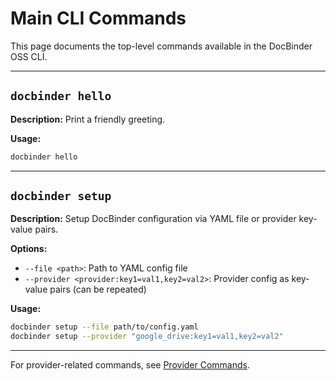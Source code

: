 # Main CLI Commands

This page documents the top-level commands available in the DocBinder OSS CLI.

---

## `docbinder hello`
**Description:** Print a friendly greeting.

**Usage:**
```sh
docbinder hello
```

---

## `docbinder setup`
**Description:** Setup DocBinder configuration via YAML file or provider key-value pairs.

**Options:**
- `--file <path>`: Path to YAML config file
- `--provider <provider:key1=val1,key2=val2>`: Provider config as key-value pairs (can be repeated)

**Usage:**
```sh
docbinder setup --file path/to/config.yaml
docbinder setup --provider "google_drive:key1=val1,key2=val2"
```

---

For provider-related commands, see [Provider Commands](provider.md).

